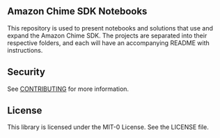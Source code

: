 ## Amazon Chime SDK Notebooks

This repository is used to present notebooks and solutions that use and expand the Amazon Chime SDK. The projects are separated into their respective folders, and each will have an accompanying README with instructions.

## Security

See [CONTRIBUTING](CONTRIBUTING.md#security-issue-notifications) for more information.

## License

This library is licensed under the MIT-0 License. See the LICENSE file.

